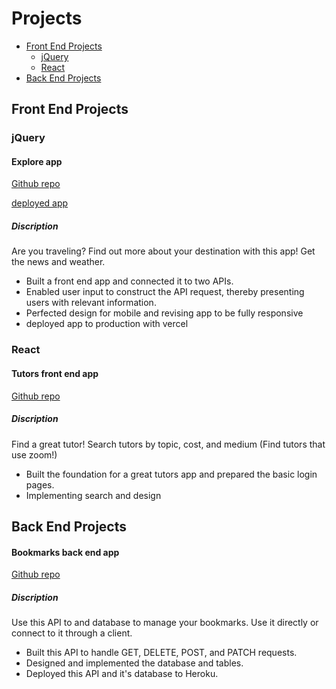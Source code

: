 # Projects

* [Front End Projects](#front-end-projects)
    * [jQuery](#jquery)
    * [React](#react) 
* [Back End Projects](#back-end-projects)

## Front End Projects

### jQuery

#### Explore app

[Github repo](https://github.com/elireiner/explore')

[deployed app](https://explore-three.vercel.app)

##### Discription

Are you traveling? Find out more about your destination with this app! Get the news and weather.

* Built a front end app and connected it to two APIs.
* Enabled user input to construct the API request, thereby presenting users with relevant information.
* Perfected design for mobile and revising app to be fully responsive
* deployed app to production with vercel


### React

#### Tutors front end app

[Github repo](https://github.com/elireiner/tutors-app)

##### Discription

Find a great tutor! Search tutors by topic, cost, and medium (Find tutors that use zoom!)

* Built the foundation for a great tutors app and prepared the basic login pages.
* Implementing search and design


## Back End Projects

#### Bookmarks back end app

[Github repo](https://github.com/elireiner/bookmarks-server)

##### Discription

Use this API to and database to manage your bookmarks. Use it directly or connect to it through a client.

* Built this API to handle GET, DELETE, POST, and PATCH requests.
* Designed and implemented the database and tables.
* Deployed this API and it's database to Heroku.
